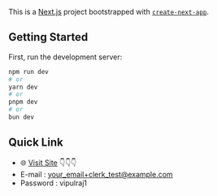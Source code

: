 This is a [Next.js](https://nextjs.org) project bootstrapped with [`create-next-app`](https://github.com/vercel/next.js/tree/canary/packages/create-next-app).

## Getting Started

First, run the development server:

```bash
npm run dev
# or
yarn dev
# or
pnpm dev
# or
bun dev
```

## Quick Link

- 🌐 [Visit Site](https://content-ai-sable.vercel.app/) 
  👇👇👇
- E-mail : your_email+clerk_test@example.com
- Password : vipulraj1


